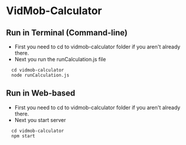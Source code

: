 # VidMob-Calculator

## Run in Terminal (Command-line)

- First you need to cd to vidmob-calculator folder if you aren't already there.
- Next you run the runCalculation.js file

```
  cd vidmob-calculator
  node runCalculation.js
```

## Run in Web-based

- First you need to cd to vidmob-calculator folder if you aren't already there.
- Next you start server

```
  cd vidmob-calculator
  npm start
```